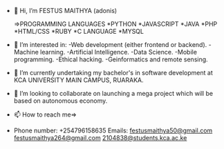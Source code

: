 - 👋 Hi, I’m FESTUS MAITHYA (adonis)

   =>PROGRAMMING LANGUAGES
    *PYTHON
    *JAVASCRIPT
    *JAVA
    *PHP
    *HTML/CSS
    *RUBY
    *C LANGUAGE
    *MYSQL

- 👀 I’m interested in:
      -Web development (either frontend or backend).
      -Machine learning.
      -Artificial Intelligence.
      -Data Science.
      -Mobile programming.
      -Ethical hacking.
      -Geinformatics and remote sensing.
- 🌱 I’m currently undertaking my bachelor's in software development at KCA UNIVERSITY MAIN CAMPUS, RUARAKA.
- 💞️ I’m looking to collaborate on launching a mega  project which will be based on autonomous economy. 
- 📫 How to reach me=>
- Phone number:
      +254796158635
Emails:
       festusmaithya50@gmail.com
       festusmaithya264@gmail.com
       2104838@students.kca.ac.ke                                       
<!---
festusmaithya/festusmaithya is a ✨ special ✨ repository because its `README.md` (this file) appears on your GitHub profile.
You can click the Preview link to take a look at your changes.
--->
